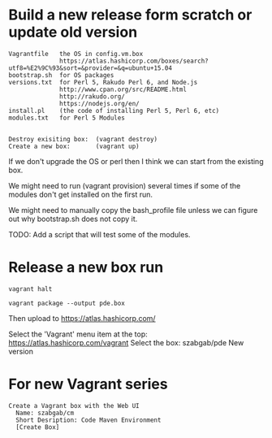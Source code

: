 Build a new release form scratch or update old version
========

    Vagrantfile   the OS in config.vm.box
                  https://atlas.hashicorp.com/boxes/search?utf8=%E2%9C%93&sort=&provider=&q=ubuntu+15.04
    bootstrap.sh  for OS packages
    versions.txt  for Perl 5, Rakudo Perl 6, and Node.js
                  http://www.cpan.org/src/README.html
                  http://rakudo.org/
                  https://nodejs.org/en/
    install.pl    (the code of installing Perl 5, Perl 6, etc)
    modules.txt   for Perl 5 Modules


    Destroy exisiting box:  (vagrant destroy)
    Create a new box:       (vagrant up)

If we don't upgrade the OS or perl then I think we can start from the existing box.

We might need to run (vagrant provision) several times if some of the modules don't get installed on the first run.

We might need to manually copy the  bash_profile file
unless we can figure out why bootstrap.sh does not copy it.


TODO: Add a script that will test some of the modules.



Release a new box run
========


    vagrant halt

    vagrant package --output pde.box

Then upload to https://atlas.hashicorp.com/

Select the 'Vagrant' menu item at the top: https://atlas.hashicorp.com/vagrant
Select the box:  szabgab/pde
New version


For new Vagrant series
========

    Create a Vagrant box with the Web UI
      Name: szabgab/cm
      Short Desription: Code Maven Environment
      [Create Box]

